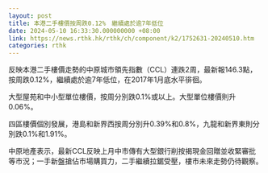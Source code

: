 ```yaml
---
layout: post
title: 本港二手樓價按周跌0.12%　繼續處於逾7年低位
date: 2024-05-10 16:33:30.000000000 +08:00
link: https://news.rthk.hk/rthk/ch/component/k2/1752631-20240510.htm
categories: rthk
---
```


反映本港二手樓價走勢的中原城市領先指數（CCL）連跌2周，最新報146.3點，按周跌0.12%，繼續處於逾7年低位，在2017年1月底水平徘徊。

大型屋苑和中小型單位樓價，按周分別跌0.1%或以上。大型單位樓價則升0.06%。

四區樓價個別發展，港島和新界西按周分別升0.39%和0.8%，九龍和新界東則分別跌0.1%和1.91%。

中原地產表示，最新CCL反映上月中市傳有大型銀行削按揭現金回贈並收緊審批等市況；一手新盤搶佔市場購買力，二手繼續拉鋸受壓，樓市未來走勢仍待觀察。
